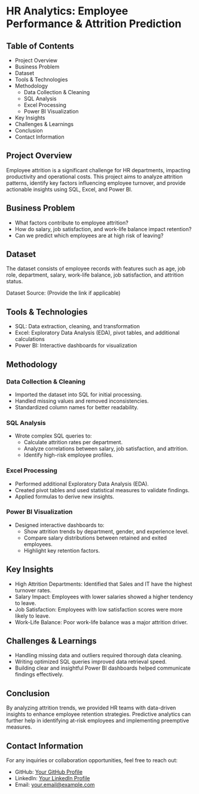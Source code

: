 # HR Analytics: Employee Performance & Attrition Prediction

## Table of Contents
- Project Overview
- Business Problem
- Dataset
- Tools & Technologies
- Methodology
  - Data Collection & Cleaning
  - SQL Analysis
  - Excel Processing
  - Power BI Visualization
- Key Insights
- Challenges & Learnings
- Conclusion
- Contact Information

## Project Overview
Employee attrition is a significant challenge for HR departments, impacting productivity and operational costs. This project aims to analyze attrition patterns, identify key factors influencing employee turnover, and provide actionable insights using SQL, Excel, and Power BI.

## Business Problem
- What factors contribute to employee attrition?
- How do salary, job satisfaction, and work-life balance impact retention?
- Can we predict which employees are at high risk of leaving?

## Dataset
The dataset consists of employee records with features such as age, job role, department, salary, work-life balance, job satisfaction, and attrition status.

Dataset Source: (Provide the link if applicable)

## Tools & Technologies
- SQL: Data extraction, cleaning, and transformation
- Excel: Exploratory Data Analysis (EDA), pivot tables, and additional calculations
- Power BI: Interactive dashboards for visualization

## Methodology
### Data Collection & Cleaning
- Imported the dataset into SQL for initial processing.
- Handled missing values and removed inconsistencies.
- Standardized column names for better readability.

### SQL Analysis
- Wrote complex SQL queries to:
  - Calculate attrition rates per department.
  - Analyze correlations between salary, job satisfaction, and attrition.
  - Identify high-risk employee profiles.

### Excel Processing
- Performed additional Exploratory Data Analysis (EDA).
- Created pivot tables and used statistical measures to validate findings.
- Applied formulas to derive new insights.

### Power BI Visualization
- Designed interactive dashboards to:
  - Show attrition trends by department, gender, and experience level.
  - Compare salary distributions between retained and exited employees.
  - Highlight key retention factors.

## Key Insights
- High Attrition Departments: Identified that Sales and IT have the highest turnover rates.
- Salary Impact: Employees with lower salaries showed a higher tendency to leave.
- Job Satisfaction: Employees with low satisfaction scores were more likely to leave.
- Work-Life Balance: Poor work-life balance was a major attrition driver.

## Challenges & Learnings
- Handling missing data and outliers required thorough data cleaning.
- Writing optimized SQL queries improved data retrieval speed.
- Building clear and insightful Power BI dashboards helped communicate findings effectively.

## Conclusion
By analyzing attrition trends, we provided HR teams with data-driven insights to enhance employee retention strategies. Predictive analytics can further help in identifying at-risk employees and implementing preemptive measures.

## Contact Information
For any inquiries or collaboration opportunities, feel free to reach out:
- GitHub: [Your GitHub Profile](#)
- LinkedIn: [Your LinkedIn Profile](#)
- Email: your.email@example.com
